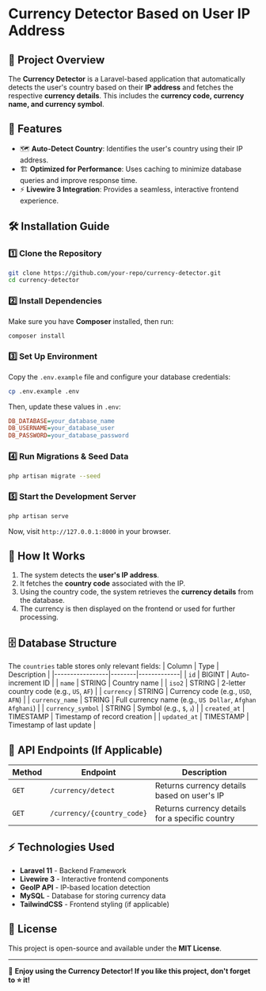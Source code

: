 # Currency Detector Based on User IP Address

## 📌 Project Overview
The **Currency Detector** is a Laravel-based application that automatically detects the user's country based on their **IP address** and fetches the respective **currency details**. This includes the **currency code, currency name, and currency symbol**. 

## 🚀 Features
- 🗺️ **Auto-Detect Country**: Identifies the user's country using their IP address.
- 🏗️ **Optimized for Performance**: Uses caching to minimize database queries and improve response time.
- ⚡ **Livewire 3 Integration**: Provides a seamless, interactive frontend experience.

## 🛠️ Installation Guide
### 1️⃣ Clone the Repository
```bash
git clone https://github.com/your-repo/currency-detector.git
cd currency-detector
```

### 2️⃣ Install Dependencies
Make sure you have **Composer** installed, then run:
```bash
composer install
```

### 3️⃣ Set Up Environment
Copy the `.env.example` file and configure your database credentials:
```bash
cp .env.example .env
```

Then, update these values in `.env`:
```ini
DB_DATABASE=your_database_name
DB_USERNAME=your_database_user
DB_PASSWORD=your_database_password
```

### 4️⃣ Run Migrations & Seed Data
```bash
php artisan migrate --seed
```

### 5️⃣ Start the Development Server
```bash
php artisan serve
```
Now, visit `http://127.0.0.1:8000` in your browser.

## 🔧 How It Works
1. The system detects the **user's IP address**.
2. It fetches the **country code** associated with the IP.
3. Using the country code, the system retrieves the **currency details** from the database.
4. The currency is then displayed on the frontend or used for further processing.

## 🗄️ Database Structure
The `countries` table stores only relevant fields:
| Column           | Type   | Description |
|-----------------|--------|-------------|
| `id`            | BIGINT | Auto-increment ID |
| `name`          | STRING | Country name |
| `iso2`          | STRING | 2-letter country code (e.g., `US`, `AF`) |
| `currency`      | STRING | Currency code (e.g., `USD`, `AFN`) |
| `currency_name` | STRING | Full currency name (e.g., `US Dollar`, `Afghan Afghani`) |
| `currency_symbol` | STRING | Symbol (e.g., `$`, `؋`) |
| `created_at`    | TIMESTAMP | Timestamp of record creation |
| `updated_at`    | TIMESTAMP | Timestamp of last update |

## 📡 API Endpoints (If Applicable)
| Method | Endpoint | Description |
|--------|----------|-------------|
| `GET`  | `/currency/detect` | Returns currency details based on user's IP |
| `GET`  | `/currency/{country_code}` | Returns currency details for a specific country |

## ⚡ Technologies Used
- **Laravel 11** - Backend Framework
- **Livewire 3** - Interactive frontend components
- **GeoIP API** - IP-based location detection
- **MySQL** - Database for storing currency data
- **TailwindCSS** - Frontend styling (if applicable)


## 📄 License
This project is open-source and available under the **MIT License**.

---

🎯 **Enjoy using the Currency Detector! If you like this project, don't forget to ⭐ it!**

